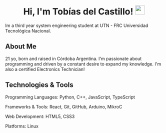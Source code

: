 <h1 align="center">
Hi, I'm Tobías del Castillo!
	<a href="https://github.com/Bouaskaoun" target="_self">
		<img src="https://media.giphy.com/media/hvRJCLFzcasrR4ia7z/giphy.gif" width="30">
	</a>
</h1>
Im a third year system engineering student at UTN - FRC Universidad Tecnológica Nacional.

## About Me
21 yo, born and raised in Córdoba Argentina.
I'm passionate about programming and driven by a constant desire to expand my knowledge.
I'm also a certified Electronics Technician!

## Technologies & Tools
Programming Languages: Python, C++, JavaScript, TypeScript

Frameworks & Tools: React, Git, GitHub, Arduino, MikroC

Web Development: HTML5, CSS3

Platforms: Linux
